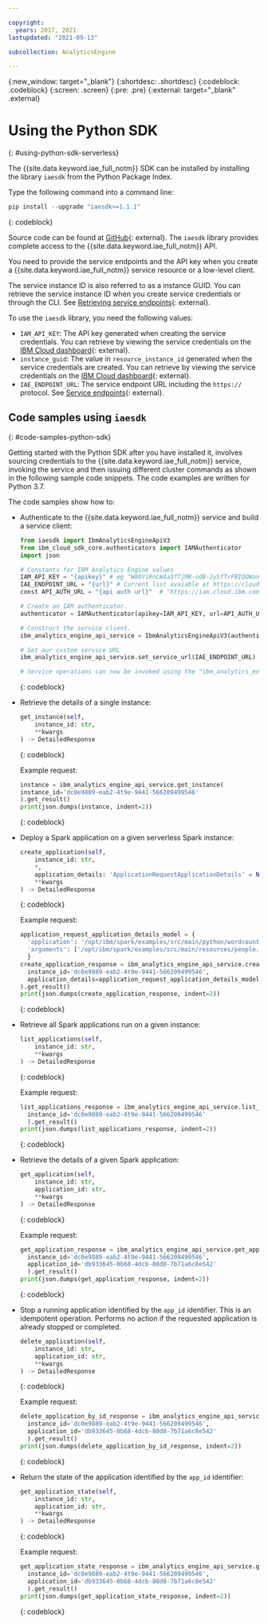```yaml
---

copyright:
  years: 2017, 2021
lastupdated: "2021-09-13"

subcollection: AnalyticsEngine

---
```


<!-- Attribute definitions -->
{:new_window: target="_blank"}
{:shortdesc: .shortdesc}
{:codeblock: .codeblock}
{:screen: .screen}
{:pre: .pre}
{:external: target="_blank" .external}

# Using the Python SDK
{: #using-python-sdk-serverless}

The {{site.data.keyword.iae_full_notm}} SDK can be installed by installing the library `iaesdk` from the Python Package Index.

Type the following command into a command line:
```python
pip install --upgrade "iaesdk>=1.1.1"
```
{: codeblock}

Source code can be found at [GitHub](https://github.com/IBM/ibm-iae-python-sdk){: external}. The `iaesdk` library provides complete access to the {{site.data.keyword.iae_full_notm}} API.

You need to provide the service endpoints and the API key when you create a {{site.data.keyword.iae_full_notm}} service resource or a low-level client.

The service instance ID is also referred to as a instance GUID. You can retrieve the service instance ID when you create service credentials or through the CLI. See [Retrieving service endpoints](/docs/AnalyticsEngine?topic=AnalyticsEngine-retrieve-endpoints-serverless){: external}.

To use the `iaesdk` library, you need the following values:

- `IAM_API_KEY`: The API key generated when creating the service credentials. You can retrieve by viewing the service credentials on the [IBM Cloud dashboard](https://cloud.ibm.com/resources){: external}.
- `instance_guid`: The value in `resource_instance_id` generated when the service credentials are created. You can retrieve by viewing the service credentials on the [IBM Cloud dashboard](https://cloud.ibm.com/resources){: external}.
- `IAE_ENDPOINT_URL`: The service endpoint URL including the `https://` protocol. See [Service endpoints](https://cloud.ibm.com/apidocs/ibm-analytics-engine#service-endpoints){: external}.

## Code samples using `iaesdk`
{: #code-samples-python-sdk}

Getting started with the Python SDK after you have installed it, involves sourcing credentials to the {{site.data.keyword.iae_full_notm}} service, invoking the service and then issuing different cluster commands as shown in the following sample code snippets. The code examples are written for Python 3.7.

The code samples show how to:

- Authenticate to the {{site.data.keyword.iae_full_notm}} service and build a service client:

    ```python
    from iaesdk import IbmAnalyticsEngineApiV3
    from ibm_cloud_sdk_core.authenticators import IAMAuthenticator
    import json

    # Constants for IBM Analytics Engine values
    IAM_API_KEY = "{apikey}" # eg "W00YiRnLW4a3fTjMB-odB-2ySfTrFBIQQWanc--P3byk"
    IAE_ENDPOINT_URL = "{url}" # Current list avaiable at https://cloud.ibm.com/apidocs/ibm-analytics-engine#service-endpoints
    const API_AUTH_URL = "{api auth url}"  # "https://iam.cloud.ibm.com/identity/token"

    # Create an IAM authenticator.
    authenticator = IAMAuthenticator(apikey=IAM_API_KEY, url=API_AUTH_URL)

    # Construct the service client.
    ibm_analytics_engine_api_service = IbmAnalyticsEngineApiV3(authenticator=authenticator)

    # Set our custom service URL
    ibm_analytics_engine_api_service.set_service_url(IAE_ENDPOINT_URL)

    # Service operations can now be invoked using the "ibm_analytics_engine_api_service" variable.

    ```
    {: codeblock}

- Retrieve the details of a single instance:
    ```python
    get_instance(self,
        instance_id: str,
        **kwargs
    ) -> DetailedResponse
    ```
    {: codeblock}

    Example request:
    ```python
    instance = ibm_analytics_engine_api_service.get_instance(
    instance_id='dc0e9889-eab2-4t9e-9441-566209499546'
    ).get_result()
    print(json.dumps(instance, indent=2))
    ```
    {: codeblock}    

- Deploy a Spark application on a given serverless Spark instance:
    ```python
    create_application(self,
        instance_id: str,
        *,
        application_details: 'ApplicationRequestApplicationDetails' = None,
        **kwargs
    ) -> DetailedResponse
    ```
    {: codeblock}

    Example request:
    ```python
    application_request_application_details_model = {
      'application': '/opt/ibm/spark/examples/src/main/python/wordcount.py',
      'arguments': ['/opt/ibm/spark/examples/src/main/resources/people.txt']
      }
    create_application_response = ibm_analytics_engine_api_service.create_application(
      instance_id='dc0e9889-eab2-4t9e-9441-566209499546',
      application_details=application_request_application_details_model
    ).get_result()
    print(json.dumps(create_application_response, indent=2))
    ```
    {: codeblock}

- Retrieve all Spark applications run on a given instance:
    ```python
    list_applications(self,
        instance_id: str,
        **kwargs
    ) -> DetailedResponse
    ```
    {: codeblock}

    Example request:
    ```python
    list_applications_response = ibm_analytics_engine_api_service.list_applications(
      instance_id='dc0e9889-eab2-4t9e-9441-566209499546'
      ).get_result()
    print(json.dumps(list_applications_response, indent=2))
    ```
    {: codeblock}

- Retrieve the details of a given Spark application:
    ```python
    get_application(self,
        instance_id: str,
        application_id: str,
        **kwargs
    ) -> DetailedResponse
    ```
    {: codeblock}

    Example request:
    ```python
    get_application_response = ibm_analytics_engine_api_service.get_application(
      instance_id='dc0e9889-eab2-4t9e-9441-566209499546',
      application_id='db933645-0b68-4dcb-80d8-7b71a6c8e542'
      ).get_result()
    print(json.dumps(get_application_response, indent=2))
    ```
    {: codeblock}

- Stop a running application identified by the `app_id` identifier. This is an idempotent operation. Performs no action if the requested application is already stopped or completed.
    ```python
    delete_application(self,
        instance_id: str,
        application_id: str,
        **kwargs
    ) -> DetailedResponse
    ```
    {: codeblock}

    Example request:
    ```python
    delete_application_by_id_response = ibm_analytics_engine_api_service.delete_application(
      instance_id='dc0e9889-eab2-4t9e-9441-566209499546',
      application_id='db933645-0b68-4dcb-80d8-7b71a6c8e542'
      ).get_result()
    print(json.dumps(delete_application_by_id_response, indent=2))
    ```
    {: codeblock}

- Return the state of the application identified by the `app_id` identifier:

    ```python
    get_application_state(self,
        instance_id: str,
        application_id: str,
        **kwargs
    ) -> DetailedResponse
    ```
    {: codeblock}

    Example request:
    ```python
    get_application_state_response = ibm_analytics_engine_api_service.get_application_state(
      instance_id='dc0e9889-eab2-4t9e-9441-566209499546',
      application_id='db933645-0b68-4dcb-80d8-7b71a6c8e542'
      ).get_result()
    print(json.dumps(get_application_state_response, indent=2))
    ```
    {: codeblock}
